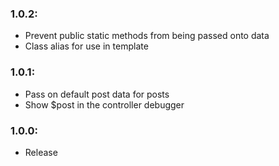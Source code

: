 ### 1.0.2:
* Prevent public static methods from being passed onto data
* Class alias for use in template

### 1.0.1:
* Pass on default post data for posts
* Show $post in the controller debugger

### 1.0.0:
* Release

